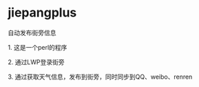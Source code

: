 jiepangplus
===========

自动发布街旁信息
<p>1. 这是一个perl的程序</p>
<p>2. 通过LWP登录街旁</p>
<p>3. 通过获取天气信息，发布到街旁，同时同步到QQ、weibo、renren<p/>
